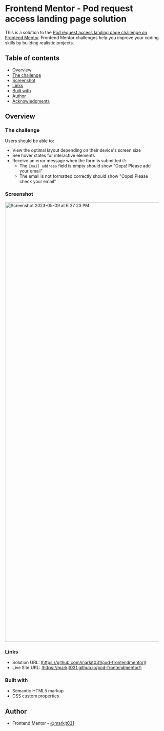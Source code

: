# Frontend Mentor - Pod request access landing page solution

This is a solution to the [Pod request access landing page challenge on Frontend Mentor](https://www.frontendmentor.io/challenges/pod-request-access-landing-page-eyTmdkLSG). Frontend Mentor challenges help you improve your coding skills by building realistic projects. 

## Table of contents

- [Overview](#overview)
- [The challenge](#the-challenge)
- [Screenshot](#screenshot)
- [Links](#links)
- [Built with](#built-with)
- [Author](#author)
- [Acknowledgments](#acknowledgments)


## Overview

### The challenge

Users should be able to:

- View the optimal layout depending on their device's screen size
- See hover states for interactive elements
- Receive an error message when the form is submitted if:
  - The `Email address` field is empty should show "Oops! Please add your email"
  - The email is not formatted correctly should show "Oops! Please check your email"

### Screenshot
<img width="1440" alt="Screenshot 2023-05-09 at 6 27 23 PM" src="https://github.com/markjt031/pod-frontendmentor/assets/118943856/791aeceb-3f0f-4c90-8994-fdde4652464e">


### Links

- Solution URL: [(https://github.com/markjt031/pod-frontendmentor)](https://github.com/markjt031/pod-frontendmentor))
- Live Site URL: [(https://markjt031.github.io/pod-frontendmentor/)](https://markjt031.github.io/pod-frontendmentor/)

### Built with

- Semantic HTML5 markup
- CSS custom properties



## Author
- Frontend Mentor - [@markjt031](https://www.frontendmentor.io/profile/markjt031)



